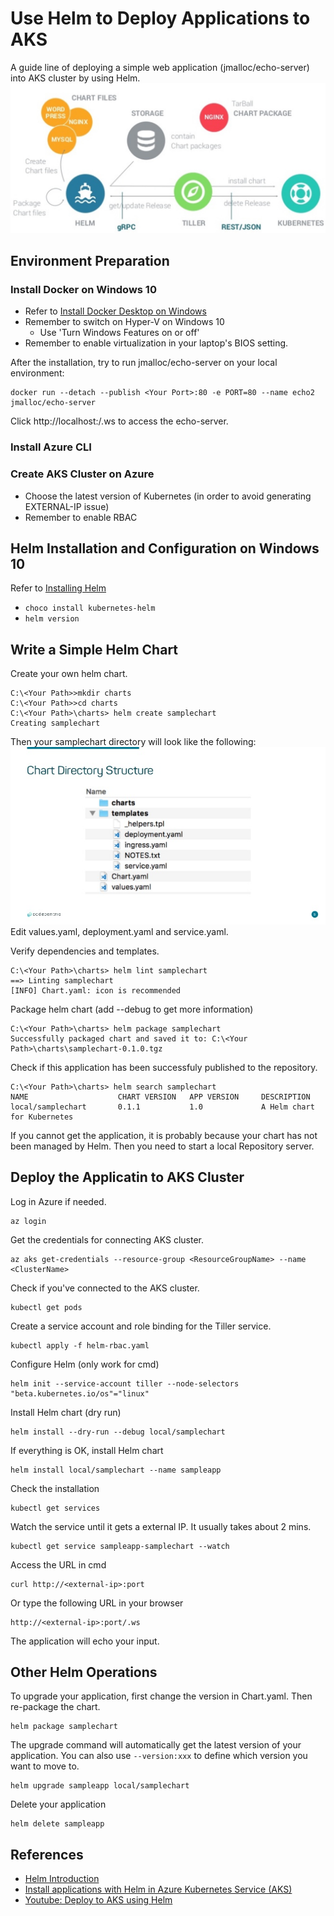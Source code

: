 # Use Helm to Deploy Applications to AKS
A guide line of deploying a simple web application (jmalloc/echo-server) into AKS cluster by using Helm.
<img src="image/helm-arch.jpg" alt="">
## Environment Preparation
### Install Docker on Windows 10
- Refer to [Install Docker Desktop on Windows](https://docs.docker.com/docker-for-windows/install/)
- Remember to switch on Hyper-V on Windows 10
    - Use 'Turn Windows Features on or off'  
- Remember to enable virtualization in your laptop's BIOS setting.

After the installation, try to run jmalloc/echo-server on your local environment:
```
docker run --detach --publish <Your Port>:80 -e PORT=80 --name echo2 jmalloc/echo-server
```
Click http://localhost:<Your Port>/.ws to access the echo-server.

### Install Azure CLI
### Create AKS Cluster on Azure
- Choose the latest version of Kubernetes (in order to avoid generating EXTERNAL-IP issue)
- Remember to enable RBAC
## Helm Installation and Configuration on Windows 10
Refer to [Installing Helm](https://helm.sh/docs/using_helm/)
- `choco install kubernetes-helm`
- `helm version`
## Write a Simple Helm Chart
Create your own helm chart.
```
C:\<Your Path>>mkdir charts
C:\<Your Path>>cd charts
C:\<Your Path>\charts> helm create samplechart
Creating samplechart
```
Then your samplechart directory will look like the following:
<img src="image/chart-dir.jpg" alt="">
Edit values.yaml, deployment.yaml and service.yaml.

Verify dependencies and templates.
```
C:\<Your Path>\charts> helm lint samplechart
==> Linting samplechart
[INFO] Chart.yaml: icon is recommended
```
Package helm chart (add --debug to get more information)
```
C:\<Your Path>\charts> helm package samplechart
Successfully packaged chart and saved it to: C:\<Your Path>\charts\samplechart-0.1.0.tgz
```
Check if this application has been successfuly published to the repository.
```
C:\<Your Path>\charts> helm search samplechart
NAME                    CHART VERSION   APP VERSION     DESCRIPTION
local/samplechart       0.1.1           1.0             A Helm chart for Kubernetes
```
If you cannot get the application, it is probably because your chart has not been managed by Helm. Then you need to start a local Repository server.
## Deploy the Applicatin to AKS Cluster
Log in Azure if needed.
```
az login
```
Get the credentials for connecting AKS cluster.
```
az aks get-credentials --resource-group <ResourceGroupName> --name <ClusterName>
```
Check if you've connected to the AKS cluster.
```
kubectl get pods
```
Create a service account and role binding for the Tiller service.
```
kubectl apply -f helm-rbac.yaml
```
Configure Helm (only work for cmd)
```
helm init --service-account tiller --node-selectors "beta.kubernetes.io/os"="linux"
```
Install Helm chart (dry run)
```
helm install --dry-run --debug local/samplechart
```
If everything is OK, install Helm chart
```
helm install local/samplechart --name sampleapp
```
Check the installation
```
kubectl get services
```
Watch the service until it gets a external IP. It usually takes about 2 mins.
```
kubectl get service sampleapp-samplechart --watch
```
Access the URL in cmd
```
curl http://<external-ip>:port
```
Or type the following URL in your browser
```
http://<external-ip>:port/.ws
```
The application will echo your input.

## Other Helm Operations
To upgrade your application, first change the version in Chart.yaml. Then re-package the chart.
```
helm package samplechart
```
The upgrade command will automatically get the latest version of your application. You can also use `--version:xxx` to define which version you want to move to.
```
helm upgrade sampleapp local/samplechart
```
Delete your application
```
helm delete sampleapp
```

## References
- [Helm Introduction](https://www.hi-linux.com/posts/21466.html)
- [Install applications with Helm in Azure Kubernetes Service (AKS)](https://docs.microsoft.com/en-us/azure/aks/kubernetes-helm)
- [Youtube: Deploy to AKS using Helm](https://www.youtube.com/watch?v=DczwTQE5T2M)